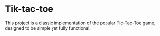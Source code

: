 # Tik-tac-toe
This project is a classic implementation of the popular Tic-Tac-Toe game, designed to be simple yet fully functional.
